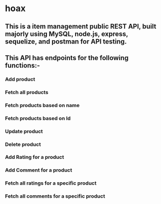 # hoax

## This is a item management public REST API, built majorly using MySQL, node.js, express, sequelize, and postman for API testing.

## This API has endpoints for the following functions:-
### Add product
### Fetch all products
### Fetch products based on name
### Fetch products based on Id
### Update product
### Delete product
### Add Rating for a product
### Add Comment for a product
### Fetch all ratings for a specific product
### Fetch all comments for a specific product
